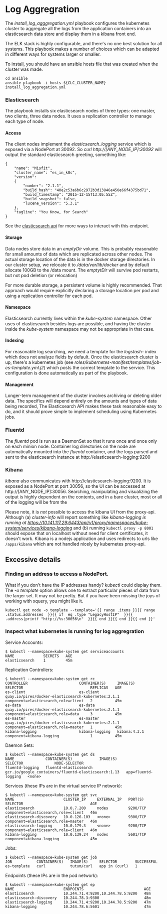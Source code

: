 # Log Aggregration

The _install_log_agggregation.yml_ playbook configures the kubernetes cluster
to aggregate all the logs from the application containers into an elasticsearch
data store and display them in a kibana front end.

The ELK stack is highly configurable, and there's no one best solution for all systems.
This playbook makes a number of choices which can be adapted in different ways for
systems larger or smaller.

To install, you should have an ansible hosts file that was created when the cluster
was made.
```
cd ansible
ansible-playbook -i hosts-${CLC_CLUSTER_NAME} install_log_aggregation.yml
```

### Elasticsearch

The playbook installs six elasticsearch nodes of three types: one master,
two clients, three data nodes.  It uses a replication controller to manage
each type of node.

#### Access

The client nodes implement the _elasticsearch_logging_ service which is exposed
via a NodePort at 30092. So _curl http://[ANY_NODE_IP]:30092_
will output the standard elasticsearch greeting, something like:

```
{
    "name": "Misfit",
    "cluster_name": "es_in_k8s",
    "version":
    {
        "number": "2.1.1",
        "build_hash": "40e2c53a6b6c2972b3d13846e450e66f4375bd71",
        "build_timestamp": "2015-12-15T13:05:55Z",
        "build_snapshot": false,
        "lucene_version": "5.3.1"
    },
    "tagline": "You Know, for Search"
}
```

See the [elasticsearch api](https://www.elastic.co/guide/en/elasticsearch/reference/current/index.html)
for more ways to interact with this endpoint.

#### Storage

Data nodes store data in an _emptyDir_ volume. This is probably reasonable for
small amounts of data which are replicated across other nodes. The actual storage
location of the data is in the docker storage directories.  In our cluster setup,
we relocate it to _/data/var/lib/docker_  and by default allocate 100GB to the
/data mount.  The _emptytDir_ will survive pod restarts, but not pod deletion (or
relocation)

For more durable storage, a persistent volume is highly recommended.  That approach
would require explicitly declaring a storage location per pod and using a
replication controller for each pod.

#### Namespace

Elasticsearch currently lives within the _kube-system_ namespace.  Other uses
of elasticsearch besides logs are possible, and having the cluster inside the
_kube-system_ namespace may not be appropriate in that case.

#### Indexing

For reasonable log searching, we need a template for the _logstash-_ index which
does not analyze fields by default.  Once the elasticsearch cluster is up, there's
a kubernetes job (see _roles/kubernetes-manifest/templates/job-es-template.yml.j2_)
which posts the correct template to the service.  This configuration is done
automatically as part of the playbook.

#### Management

Longer-term management of the cluster involves archiving or deleting older data.
The specifics will depend entirely on the amounts and types of data being recorded,
The Elasticsearch API makes these task reasonable easy to do, and it should prove
simple to implement scheduling using Kubernetes jobs.

### Fluentd

The _fluentd_ pod is run as a DaemonSet so that it runs once and once only on
each minion node. Container log directories on the node are automatically
mounted into the _fluentd_ container, and the logs parsed and sent to the
elasticsearch instance at
http://elasticsearch-logging:9200

### Kibana

_kibana_ also communicates with http://elasticsearch-logging:9200.  It is exposed as a
NodePort at port 30056, so the UI can be accessed at http://[ANY_NODE_IP]:30056.
Searching, manipulating and visualizing the output is highly dependent on the
contents, and in a bare cluster, most or all of the logging will be from the

Please note, it is _not_ possible to access the kibana UI from the proxy-api.
Although (a) _cluster-info_ will report something like
*kibana-logging is running at https://10.141.117.29:6443/api/v1/proxy/namespaces/kube-system/services/kibana-logging*
and (b) running `kubectl proxy -p 8001` should expose that on localhost without
need for client certificates, it doesn't work.  Kibana is a nodejs
application and uses redirects to urls like `/apps/kibana` which are not handled
nicely by kubernetes proxy-api.



## Excessive details

### Finding an address to access a NodePort.  

What if you don't have the IP addresses handy? _kubectl_ could display them.
The _-o template_ option allows one to extract particular pieces of data from the
larger set. It may not be pretty. But if you have been missing the joys of
working with xquery, you might like it.

```
kubectl get node -o template --template='{{ range .items }}{{ range .status.addresses  }}{{ if  eq .type "LegacyHostIP"  }}{{ .address|printf "http://%s:30056\n"  }}{{ end }}{{ end }}{{ end }}'
```

### Inspect what kubernetes is running for log aggregration

Service Accounts:
```
$ kubectl --namespace=kube-system get serviceaccounts
NAME             SECRETS   AGE
elasticsearch    1         45m
```
Replication Controllers:
```
$ kubectl --namespace=kube-system get rc
CONTROLLER                       CONTAINER(S)     IMAGE(S)                                                SELECTOR                              REPLICAS   AGE
es-client                        es-client        quay.io/pires/docker-elasticsearch-kubernetes:2.1.1     component=elasticsearch,role=client   2          45m
es-data                          es-data          quay.io/pires/docker-elasticsearch-kubernetes:2.1.1     component=elasticsearch,role=data     3          45m
es-master                        es-master        quay.io/pires/docker-elasticsearch-kubernetes:2.1.1     component=elasticsearch,role=master   1          45m
kibana-logging                   kibana-logging   kibana:4.3.1                                            component=kibana-logging              1          45m
```
Daemon Sets:
```
$ kubectl --namespace=kube-system get ds
NAME              CONTAINER(S)            IMAGE(S)                                              SELECTOR              NODE-SELECTOR
fluentd-logging   fluentd-elasticsearch   gcr.io/google_containers/fluentd-elasticsearch:1.13   app=fluentd-logging   <none>
```
Services (these IPs are in the virtual service IP network):
```
$ kubectl --namespace=kube-system get svc
NAME                      CLUSTER_IP     EXTERNAL_IP   PORT(S)             SELECTOR                              AGE
elasticsearch             10.0.7.200     nodes         9200/TCP            component=elasticsearch,role=client   46m
elasticsearch-discovery   10.0.126.103   <none>        9300/TCP            component=elasticsearch,role=master   46m
elasticsearch-logging     10.0.179.3     <none>        9200/TCP            component=elasticsearch,role=client   46m
kibana-logging            10.0.139.24    nodes         5601/TCP            component=kibana-logging              45m
```
Jobs:
```
$ kubectl --namespace=kube-system get job
JOB           CONTAINER(S)   IMAGE(S)     SELECTOR        SUCCESSFUL
es-template   curl           tutum/curl   app in (curl)   1
```
Endpoints (these IPs are in the pod network):
```
$ kubectl --namespace=kube-system get ep
NAME                      ENDPOINTS                           AGE
elasticsearch             10.244.71.4:9200,10.244.78.5:9200   48m
elasticsearch-discovery   10.244.78.3:9300                    48m
elasticsearch-logging     10.244.71.4:9200,10.244.78.5:9200   47m
kibana-logging            10.244.78.6:5601                    47m
```
